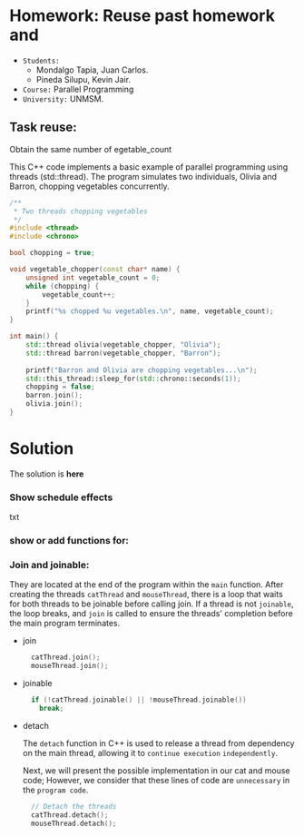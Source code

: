 # Homework: Reuse past homework and

- `Students:` 
  - Mondalgo Tapia, Juan Carlos.
  - Pineda Silupu, Kevin Jair.
- `Course:` Parallel Programming
- `University:` UNMSM.


## Task reuse:
Obtain the same number of egetable_count



This C++ code implements a basic example of parallel programming using threads (std::thread). The program simulates two individuals, Olivia and Barron, chopping vegetables concurrently.

```c++
/**
 * Two threads chopping vegetables
 */
#include <thread>
#include <chrono>

bool chopping = true;

void vegetable_chopper(const char* name) {
    unsigned int vegetable_count = 0;
    while (chopping) {
        vegetable_count++;
    }
    printf("%s chopped %u vegetables.\n", name, vegetable_count);
}

int main() {
    std::thread olivia(vegetable_chopper, "Olivia");
    std::thread barron(vegetable_chopper, "Barron");
   
    printf("Barron and Olivia are chopping vegetables...\n");
    std::this_thread::sleep_for(std::chrono::seconds(1));
    chopping = false;
    barron.join();
    olivia.join();
}
```

# Solution
The solution is **here**



### Show schedule effects

txt

### show or add functions for:

### Join and joinable:

They are located at the end of the program within the `main` function.
After creating the threads `catThread` and `mouseThread`, there is a loop that waits for both threads to be joinable before calling join.
If a thread is not `joinable`, the loop breaks, and `join` is called to ensure the threads' completion before the main program terminates.

- join
  
  ```c++
    catThread.join();
    mouseThread.join();
  ```

- joinable

  ```c++
    if (!catThread.joinable() || !mouseThread.joinable())
      break;
  ```
- detach
   
  The `detach` function in C++ is used to release a thread from dependency on the main thread, allowing it to `continue execution` `independently`.
   
  Next, we will present the possible implementation in our cat and mouse code; However, we consider that these lines of code are `unnecessary` in the `program code`.
  ```c++
    // Detach the threads
    catThread.detach();
    mouseThread.detach();
  ```


